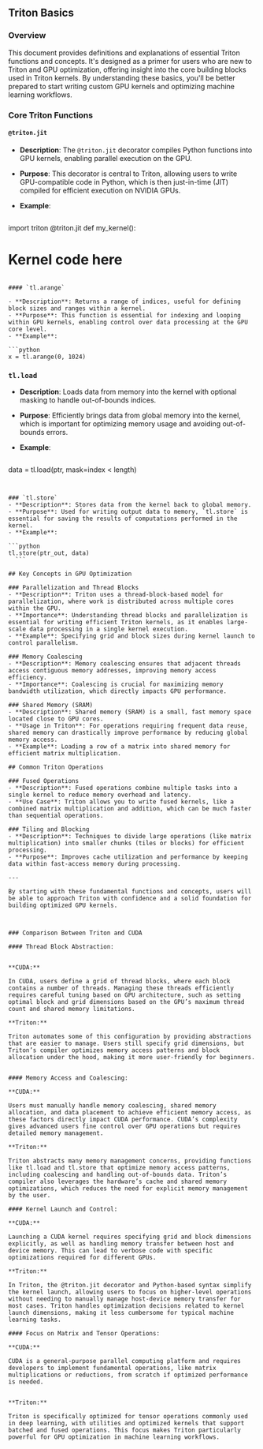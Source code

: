 ## Triton Basics


### Overview

This document provides definitions and explanations of essential Triton functions and concepts. It's designed as a primer for users who are new to Triton and GPU optimization, offering insight into the core building blocks used in Triton kernels. By understanding these basics, you'll be better prepared to start writing custom GPU kernels and optimizing machine learning workflows.




### Core Triton Functions

#### `@triton.jit`
- **Description**: The `@triton.jit` decorator compiles Python functions into GPU kernels, enabling parallel execution on the GPU.
- **Purpose**: This decorator is central to Triton, allowing users to write GPU-compatible code in Python, which is then just-in-time (JIT) compiled for efficient execution on NVIDIA GPUs.
- **Example**:


  ```python
import triton
@triton.jit
def my_kernel():
# Kernel code here
  ```

#### `tl.arange`

- **Description**: Returns a range of indices, useful for defining block sizes and ranges within a kernel.
- **Purpose**: This function is essential for indexing and looping within GPU kernels, enabling control over data processing at the GPU core level.
- **Example**:

  ```python
x = tl.arange(0, 1024)
 ```

### `tl.load`
- **Description**: Loads data from memory into the kernel with optional masking to handle out-of-bounds indices.
- **Purpose**: Efficiently brings data from global memory into the kernel, which is important for optimizing memory usage and avoiding out-of-bounds errors.
- **Example**:
  
  ```python
data = tl.load(ptr, mask=index < length)
  ```


### `tl.store`
- **Description**: Stores data from the kernel back to global memory.
- **Purpose**: Used for writing output data to memory, `tl.store` is essential for saving the results of computations performed in the kernel.
- **Example**:

  ```python
tl.store(ptr_out, data)
    ```

## Key Concepts in GPU Optimization

### Parallelization and Thread Blocks
- **Description**: Triton uses a thread-block-based model for parallelization, where work is distributed across multiple cores within the GPU.
- **Importance**: Understanding thread blocks and parallelization is essential for writing efficient Triton kernels, as it enables large-scale data processing in a single kernel execution.
- **Example**: Specifying grid and block sizes during kernel launch to control parallelism.

### Memory Coalescing
- **Description**: Memory coalescing ensures that adjacent threads access contiguous memory addresses, improving memory access efficiency.
- **Importance**: Coalescing is crucial for maximizing memory bandwidth utilization, which directly impacts GPU performance.

### Shared Memory (SRAM)
- **Description**: Shared memory (SRAM) is a small, fast memory space located close to GPU cores.
- **Usage in Triton**: For operations requiring frequent data reuse, shared memory can drastically improve performance by reducing global memory access.
- **Example**: Loading a row of a matrix into shared memory for efficient matrix multiplication.

## Common Triton Operations

### Fused Operations
- **Description**: Fused operations combine multiple tasks into a single kernel to reduce memory overhead and latency.
- **Use Case**: Triton allows you to write fused kernels, like a combined matrix multiplication and addition, which can be much faster than sequential operations.

### Tiling and Blocking
- **Description**: Techniques to divide large operations (like matrix multiplication) into smaller chunks (tiles or blocks) for efficient processing.
- **Purpose**: Improves cache utilization and performance by keeping data within fast-access memory during processing.

---

By starting with these fundamental functions and concepts, users will be able to approach Triton with confidence and a solid foundation for building optimized GPU kernels. 



### Comparison Between Triton and CUDA 

#### Thread Block Abstraction:


**CUDA:** 

In CUDA, users define a grid of thread blocks, where each block contains a number of threads. Managing these threads efficiently requires careful tuning based on GPU architecture, such as setting optimal block and grid dimensions based on the GPU’s maximum thread count and shared memory limitations.

**Triton:** 

Triton automates some of this configuration by providing abstractions that are easier to manage. Users still specify grid dimensions, but Triton’s compiler optimizes memory access patterns and block allocation under the hood, making it more user-friendly for beginners.


#### Memory Access and Coalescing:

**CUDA:** 

Users must manually handle memory coalescing, shared memory allocation, and data placement to achieve efficient memory access, as these factors directly impact CUDA performance. CUDA’s complexity gives advanced users fine control over GPU operations but requires detailed memory management.

**Triton:** 

Triton abstracts many memory management concerns, providing functions like tl.load and tl.store that optimize memory access patterns, including coalescing and handling out-of-bounds data. Triton’s compiler also leverages the hardware’s cache and shared memory optimizations, which reduces the need for explicit memory management by the user.

#### Kernel Launch and Control:

**CUDA:** 

Launching a CUDA kernel requires specifying grid and block dimensions explicitly, as well as handling memory transfer between host and device memory. This can lead to verbose code with specific optimizations required for different GPUs.

**Triton:**

In Triton, the @triton.jit decorator and Python-based syntax simplify the kernel launch, allowing users to focus on higher-level operations without needing to manually manage host-device memory transfer for most cases. Triton handles optimization decisions related to kernel launch dimensions, making it less cumbersome for typical machine learning tasks.

#### Focus on Matrix and Tensor Operations:

**CUDA:** 

CUDA is a general-purpose parallel computing platform and requires developers to implement fundamental operations, like matrix multiplications or reductions, from scratch if optimized performance is needed.


**Triton:**

Triton is specifically optimized for tensor operations commonly used in deep learning, with utilities and optimized kernels that support batched and fused operations. This focus makes Triton particularly powerful for GPU optimization in machine learning workflows.